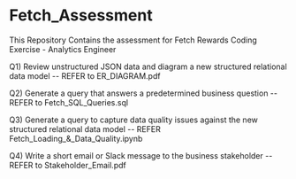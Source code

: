 # Fetch_Assessment
This Repository Contains the assessment for Fetch Rewards Coding Exercise - Analytics Engineer

Q1) Review unstructured JSON data and diagram a new structured relational data model -- REFER to ER_DIAGRAM.pdf

Q2) Generate a query that answers a predetermined business question  -- REFER to Fetch_SQL_Queries.sql

Q3) Generate a query to capture data quality issues against the new structured relational data model -- REFER Fetch_Loading_&_Data_Quality.ipynb

Q4) Write a short email or Slack message to the business stakeholder -- REFER to Stakeholder_Email.pdf
